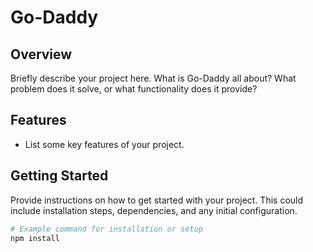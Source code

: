 # Go-Daddy

## Overview

Briefly describe your project here. What is Go-Daddy all about? What problem does it solve, or what functionality does it provide?

## Features

- List some key features of your project.

## Getting Started

Provide instructions on how to get started with your project. This could include installation steps, dependencies, and any initial configuration.

```bash
# Example command for installation or setup
npm install

